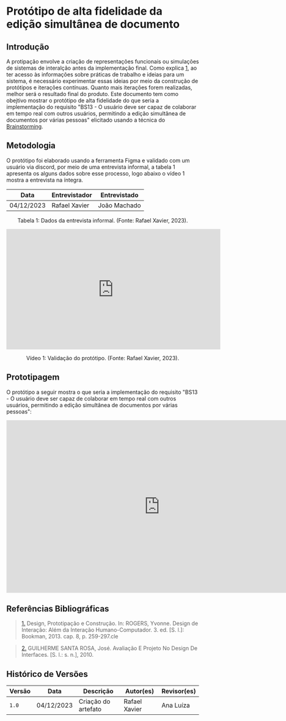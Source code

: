 # Protótipo de alta fidelidade da edição simultânea de documento

## Introdução

A protipação envolve a criação de representações funcionais ou simulações de sistemas de interalção antes da
implementação final. Como explica <a id="REF1" href="#anchor_1">1</a>, ao ter acesso às informações sobre práticas de trabalho e ideias para um
sistema, é necessário experimentar essas ideias por meio da construção de protótipos e iterações contínuas. Quanto
mais iterações forem realizadas, melhor será o resultado final do produto. Este documento tem como obejtivo
mostrar o protótipo de alta fidelidade do que seria a implementação do requisito "BS13 -  O usuário deve ser capaz
de colaborar em tempo real com outros usuários, permitindo a edição simultânea de documentos por várias pessoas"
 elicitado usando a técnica do [Brainstorming](https://requisitos-de-software.github.io/2023.2-LibreOffice/elicitacao/tecnicas/brainstorming/).

## Metodologia

O protótipo foi elaborado usando a ferramenta Figma e validado com um usuário via discord, por meio de uma entrevista informal, a tabela 1 apresenta os alguns dados sobre esse processo, logo abaixo o vídeo 1 mostra a entrevista na íntegra.

<center>

| Data | Entrevistador      | Entrevistado     |
| ------ | ---------- | -------------------- | 
| 04/12/2023  | Rafael Xavier | João Machado  | 



<div style="text-align: center">
<p> Tabela 1: Dados da entrevista informal. (Fonte: Rafael Xavier, 2023). </p>
</div>

<iframe width="560" height="315" src="https://www.youtube.com/embed/MPklcuLgr5o?si=-fjYyr5B16YJTl-S" title="YouTube video player" frameborder="0" allow="accelerometer; autoplay; clipboard-write; encrypted-media; gyroscope; picture-in-picture; web-share" allowfullscreen></iframe>

<div style="text-align: center">
<p> Vídeo 1: Validação do protótipo. (Fonte: Rafael Xavier, 2023). </p>
</div>

</center>

## Prototipagem 

O protótipo a seguir mostra o que seria a implementação do requisito "BS13 -  O usuário deve ser capaz
de colaborar em tempo real com outros usuários, permitindo a edição simultânea de documentos por várias pessoas":

<iframe style="border: 1px solid rgba(0, 0, 0, 0.1);" width="800" height="450" src="https://www.figma.com/embed?embed_host=share&url=https%3A%2F%2Fwww.figma.com%2Ffile%2FS0R2jHs28ijYm4355k3yLz%2Fprototipo%3Ftype%3Ddesign%26node-id%3D0%253A1%26mode%3Ddesign%26t%3DPIERIH1D7q5RZzUa-1" allowfullscreen></iframe>

## Referências Bibliográficas

> <a id="anchor_1" href="#REF1">1.</a> Design, Prototipação e Construção. In: ROGERS, Yvonne. Design de Interação: Além da Interação Humano-Computador. 3. ed. [S. l.]: Bookman, 2013. cap. 8, p. 259-297.cle

> <a id="anchor_2" href="#REF2">2.</a> GUILHERME SANTA ROSA, José. Avaliação E Projeto No Design De Interfaces. [S. l.: s. n.], 2010.

## Histórico de Versões

| Versão | Data       | Descrição                            | Autor(es)                                      | Revisor(es)                                    |
| ------ | ---------- | ------------------------------------ | ---------------------------------------------- | ---------------------------------------------- |
| `1.0`    | 04/12/2023 | Criação do artefato  | Rafael Xavier   | Ana Luíza |